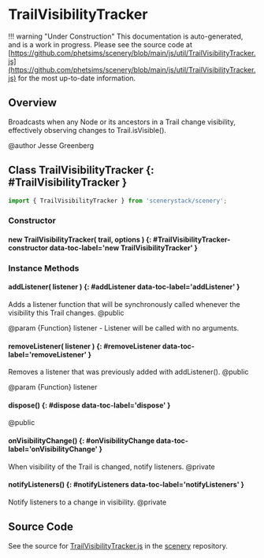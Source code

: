 # TrailVisibilityTracker

!!! warning "Under Construction"
    This documentation is auto-generated, and is a work in progress. Please see the source code at
    [https://github.com/phetsims/scenery/blob/main/js/util/TrailVisibilityTracker.js](https://github.com/phetsims/scenery/blob/main/js/util/TrailVisibilityTracker.js) for the most up-to-date information.

## Overview

Broadcasts when any Node or its ancestors in a Trail change visibility, effectively
observing changes to Trail.isVisible().

@author Jesse Greenberg

## Class TrailVisibilityTracker {: #TrailVisibilityTracker }


```js
import { TrailVisibilityTracker } from 'scenerystack/scenery';
```
### Constructor

#### new TrailVisibilityTracker( trail, options ) {: #TrailVisibilityTracker-constructor data-toc-label='new TrailVisibilityTracker' }

### Instance Methods

#### addListener( listener ) {: #addListener data-toc-label='addListener' }

Adds a listener function that will be synchronously called whenever the visibility this Trail changes.
@public

@param {Function} listener - Listener will be called with no arguments.

#### removeListener( listener ) {: #removeListener data-toc-label='removeListener' }

Removes a listener that was previously added with addListener().
@public

@param {Function} listener

#### dispose() {: #dispose data-toc-label='dispose' }

@public

#### onVisibilityChange() {: #onVisibilityChange data-toc-label='onVisibilityChange' }

When visibility of the Trail is changed, notify listeners.
@private

#### notifyListeners() {: #notifyListeners data-toc-label='notifyListeners' }

Notify listeners to a change in visibility.
@private



## Source Code

See the source for [TrailVisibilityTracker.js](https://github.com/phetsims/scenery/blob/main/js/util/TrailVisibilityTracker.js) in the [scenery](https://github.com/phetsims/scenery) repository.
